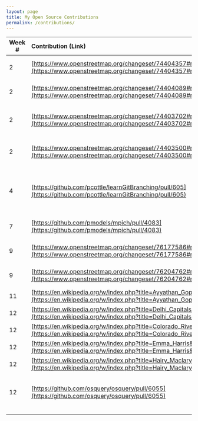 ```yaml
---
layout: page
title: My Open Source Contributions
permalink: /contributions/
---
```


<!--
Type of the contribution should be "Wikipedia edit", "OpenStreet Map feature", "Project Documentation", "Project Code", "Blog Edit", etc.

The description should include a brief summary of what you did.

Replace the first row below with your contribution.

-->





| Week #       | Contribution (Link)  | Type  | Description |
|---|:---|:---|:---|
|  2   | [https://www.openstreetmap.org/changeset/74404357#map=19/40.73003/-74.00016](https://www.openstreetmap.org/changeset/74404357#map=19/40.73003/-74.00016)    | OpenStreetMap edit    | Added a missing place.    |
|  2   |  [https://www.openstreetmap.org/changeset/74404089#map=19/40.73111/-73.99337](https://www.openstreetmap.org/changeset/74404089#map=19/40.73111/-73.99337)   | OpenStreetMap edit    | Added a missing place.     |
|  2   | [https://www.openstreetmap.org/changeset/74403702#map=19/40.72969/-73.98958](https://www.openstreetmap.org/changeset/74403702#map=19/40.72969/-73.98958)    | OpenStreetMap edit    | Changed status of closed location.     |
|  2   | [https://www.openstreetmap.org/changeset/74403500#map=19/40.72964/-73.98962](https://www.openstreetmap.org/changeset/74403500#map=19/40.72964/-73.98962)    | OpenStreetMap edit    | Changed status of closed location.     |
|  4   | [https://github.com/pcottle/learnGitBranching/pull/605](https://github.com/pcottle/learnGitBranching/pull/605)    | GitHub contribution    | Edited text on a git tutorial site, for humorous purposes.     |
|  7   | [https://github.com/pmodels/mpich/pull/4083](https://github.com/pmodels/mpich/pull/4083)    | GitHub contribution    | Fixed typos in docs and comments.     |
|  9   | [https://www.openstreetmap.org/changeset/76177586#map=19/40.72971/-73.98873](https://www.openstreetmap.org/changeset/76177586#map=19/40.72971/-73.98873)    | OpenStreetMap edit    | Added a missing place.    |
|  9   | [https://www.openstreetmap.org/changeset/76204762#map=19/40.72969/-73.98727](https://www.openstreetmap.org/changeset/76204762#map=19/40.72969/-73.98727)    | OpenStreetMap edit    | Added a missing place.    |
|  11   | [https://en.wikipedia.org/w/index.php?title=Ayyathan_Gopalan&oldid=926084107](https://en.wikipedia.org/w/index.php?title=Ayyathan_Gopalan&oldid=926084107)    | Wikipedia edit    | Fixed grammar.    |
|  12   | [https://en.wikipedia.org/w/index.php?title=Delhi_Capitals&oldid=927246722](https://en.wikipedia.org/w/index.php?title=Delhi_Capitals&oldid=927246722)    | Wikipedia edit    | Fixed grammar.    |
|  12   | [https://en.wikipedia.org/w/index.php?title=Colorado_River_Delta&oldid=927246280](https://en.wikipedia.org/w/index.php?title=Colorado_River_Delta&oldid=927246280)    | Wikipedia edit    | Added hyperlink.    |
|  12   | [https://en.wikipedia.org/w/index.php?title=Emma_Harris&oldid=927245739](https://en.wikipedia.org/w/index.php?title=Emma_Harris&oldid=927245739)    | Wikipedia edit    | Fixed grammar.    |
|  12   | [https://en.wikipedia.org/w/index.php?title=Hairy_Maclary&oldid=927245347](https://en.wikipedia.org/w/index.php?title=Hairy_Maclary&oldid=927245347)    | Wikipedia edit    | Fixed grammar.    |
|  12   | [https://github.com/osquery/osquery/pull/6055](https://github.com/osquery/osquery/pull/6055)    | GitHub contribution    | Fixed cmakefile for older versions of git.    |
|     |     |     |      |
